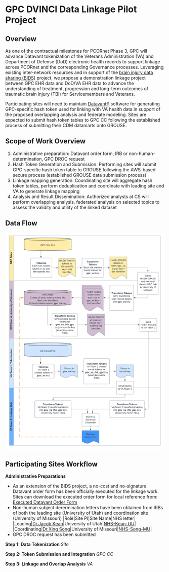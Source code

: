 # GPC DVINCI Data Linkage Pilot Project
## Overview
As one of the contractual milestones for PCORnet Phase 3, GPC will advance Datavant tokenization of the Veterans Administration (VA) and Department of Defense (DoD) electronic health records to support linkage across PCORnet and the corresponding Governance processes. Leveraging existing inter-network resources and in support of the [brain injury data sharing (BIDS)](doc/GPC_LEC_2022_BIDS-VA-Linkage.pptx) project, we propose a demonstration linkage project between GPC EHR data and DoD/VA EHR data to advance the understanding of treatment, progression and long-term outcomes of traumatic brain injury (TBI) for Servicemembers and Veterans.  

Participating sites will need to maintain [Datavant®](https://datavant.com/) software for generating GPC-specific hash token used for linking with VA health data in support of the proposed overlapping analysis and federate modeling. Sites are expected to submit hash token tables to GPC CC following the established process of submitting their CDM datamarts onto GROUSE. 

## Scope of Work Overview
1. Administrative preparation: Datavant order form, IRB or non-human-determination, GPC DROC request
2. Hash Token Generation and Submission: Performing sites will submit GPC-specific hash token table to GROUSE following the AWS-based secure process (established GROUSE data submission process)
3. Linkage mapping generation: Coordinating site will aggregate hash token tables, perform deduplication and coordinate with leading site and VA to generate linkage mapping
4. Analysis and Result Dissemination: Authorized analysts at CS will perform overlapping analysis, federated analysis on selected topics to assess the validity and utility of the linked dataset

## Data Flow
![dataflow](res/GPC%20-%20VA%20Linkage%20%20-%20Option%201_%20GPC%20gets%20crosswalk%20FINAL.png)

## Participating Sites Workflow
**Administrative Preparations**
- As an extension of the BIDS project, a no-cost and no-signature Datavant order form has been officially executed for the linkage work. Sites can download the executed order form for local reference from: [Executed Datavant Order Form](doc/Final%20BIDS%20DaVINCI%20GPC%20Linkage%20Order%20Form_v2%20(002)%20FE.pdf)
- Non-human subject derermination letters have been obtained from IRBs of both the leading site (University of Utah) and coordination site (University of Missouri)
|Role|Site PI|Site Name|NHS letter|
|Leading|[Dr.Jacob Kean]()|University of Utah|[NHS-Kean-UU](doc/NHS-Kean-UU.pdf)|
|Coordinating|[Dr.Xing Song]()|University of Missouri|[NHS-Song-MU](doc/NHS-Song-MU.pdf)|
- GPC DROC request has been submitted

**Step 1: Data Tokenization**
*Site*


**Step 2: Token Submission and Integration**
*GPC CC*

**Step 3: Linkage and Overlap Analysis**
*VA*






